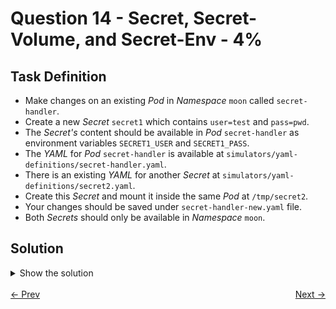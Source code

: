 # Question 14 - Secret, Secret-Volume, and Secret-Env - 4%

## Task Definition

- Make changes on an existing *Pod* in *Namespace* `moon` called `secret-handler`.
- Create a new *Secret* `secret1` which contains `user=test` and `pass=pwd`.
- The *Secret's* content should be available in *Pod* `secret-handler` as environment variables `SECRET1_USER` and `SECRET1_PASS`.
- The *YAML* for *Pod* `secret-handler` is available at `simulators/yaml-definitions/secret-handler.yaml`.
- There is an existing *YAML* for another *Secret* at `simulators/yaml-definitions/secret2.yaml`. 
- Create this *Secret* and mount it inside the same *Pod* at `/tmp/secret2`.
- Your changes should be saved under `secret-handler-new.yaml` file.
- Both *Secrets* should only be available in *Namespace* `moon`.

## Solution

<details>
  <summary>Show the solution</summary>

### Create the secret1

````shell
k -n moon create secret generic secret1 --from-literal=user=test --from-literal=pass=pwd
secret/secret1 created
````

### Create the secret2

```shell
k -n moon apply -f simulators/yaml-definitions/secret2.yaml
secret/secret2 created
```

### Copy secret-handler.yaml to secret-handler-new.yaml

```shell
cp simulators/yaml-definitions/secret-handler.yaml secret-handler-new.yaml
```

#### Modify the secret-handler-new.yaml

According to the task:

- The *Secret's* content should be available in *Pod* `secret-handler` as environment variables `SECRET1_USER` and `SECRET1_PASS`.
- Create the *Secret* `secret2` and mount it inside the same *Pod* at `/tmp/secret2`.

```yaml
apiVersion: v1
kind: Pod
metadata:
  labels:
    id: secret-handler
    red_ident: 9cf7a7c0-fdb2-4c35-9c13-c2a0bb52b4a9
    type: automatic
  name: secret-handler
  namespace: moon
spec:
  volumes:
    - name: cache-volume1
      emptyDir: {}
    - name: cache-volume2
      emptyDir: {}
    - name: cache-volume3
      emptyDir: {}
    - name: secret2-volume
      secret:
        secretName: secret2
  containers:
    - name: secret-handler
      image: bash:5.0.11
      args: ['bash', '-c', 'sleep 2d']
      volumeMounts:
        - mountPath: /cache1
          name: cache-volume1
        - mountPath: /cache2
          name: cache-volume2
        - mountPath: /cache3
          name: cache-volume3
        - mountPath: /tmp/secret2
          name: secret2-volume
      env:
        - name: SECRET_KEY_1
          value: ">8$kH#kj..i8}HImQd{"
        - name: SECRET_KEY_2
          value: "IO=a4L/XkRdvN8jM=Y+"
        - name: SECRET_KEY_3
          value: "-7PA0_Z]>{pwa43r)__"
        - name: SECRET1_USER
          valueFrom:
            secretKeyRef:
              name: secret1
              key: user
        - name: SECRET1_PASS
          valueFrom:
            secretKeyRef:
              name: secret1
              key: pass
```

## Delete the existing Pod

```shell
k delete -f simulators/yaml-definitions/secret-handler.yaml --force --grace-period=0
Warning: Immediate deletion does not wait for confirmation that the running resource has been terminated. The resource may continue to run on the cluster indefinitely.
pod "secret-handler" force deleted
```

## Create the new Pod

```shell
k apply -f secret-handler-new.yaml
pod/secret-handler created
```

## Validate the resources (Optional)

### Secrets as environment variables

```shell
k -n moon exec secret-handler -- env | grep SECRET1
SECRET1_USER=test
SECRET1_PASS=pwd
```

### Check secret2 

```shell
k -n moon exec secret-handler -- find /tmp/secret2
/tmp/secret2
/tmp/secret2/..2024_12_24_19_34_33.2255989923
/tmp/secret2/..2024_12_24_19_34_33.2255989923/halt
/tmp/secret2/..data
/tmp/secret2/halt
```

## Resources

- [Secrets](https://kubernetes.io/docs/concepts/configuration/secret/)
- [Create a Pod that has access to the secret data through a Volume](https://kubernetes.io/docs/tasks/inject-data-application/distribute-credentials-secure/#create-a-pod-that-has-access-to-the-secret-data-through-a-volume)

</details>

<br>
<div style="display: flex; justify-content: space-between;">
  <a href="13-storage-storageclass-pvc.md" style="text-align: left;">&larr; Prev</a>
  <a href="15-configmap-configmap-volume.md" style="text-align: right;">Next &rarr;</a>
</div>
